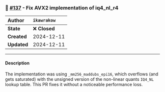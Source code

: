 ### 🐛 [#137](https://github.com/ikawrakow/ik_llama.cpp/pull/137) - Fix AVX2 implementation of iq4_nl_r4

| **Author** | `ikawrakow` |
| :--- | :--- |
| **State** | ❌ **Closed** |
| **Created** | 2024-12-11 |
| **Updated** | 2024-12-11 |

---

#### Description

The implementation was using  `_mm256_maddubs_epi16`, which overflows (and gets saturated) with the unsigned version of the non-linear quants `IQ4_NL` lookup table. This PR fixes it without a noticeable performance loss.